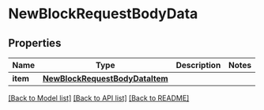# NewBlockRequestBodyData


## Properties
Name | Type | Description | Notes
------------ | ------------- | ------------- | -------------
**item** | [**NewBlockRequestBodyDataItem**](NewBlockRequestBodyDataItem.md) |  | 

[[Back to Model list]](../README.md#documentation-for-models) [[Back to API list]](../README.md#documentation-for-api-endpoints) [[Back to README]](../README.md)


